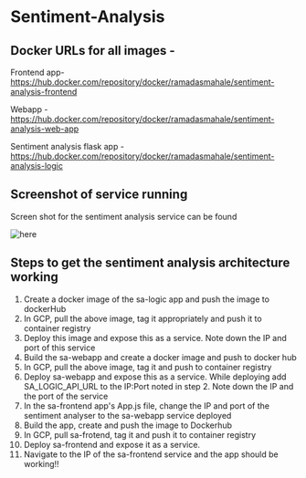 # Sentiment-Analysis

## Docker URLs for all images -

Frontend app- https://hub.docker.com/repository/docker/ramadasmahale/sentiment-analysis-frontend

Webapp  - https://hub.docker.com/repository/docker/ramadasmahale/sentiment-analysis-web-app

Sentiment analysis flask app - https://hub.docker.com/repository/docker/ramadasmahale/sentiment-analysis-logic

## Screenshot of service running

Screen shot for the sentiment analysis service can be found

![here](https://user-images.githubusercontent.com/90668825/137356967-d9afc98a-e64d-4cc5-b9bc-2b70325c56da.png)

## Steps to get the sentiment analysis architecture working

1. Create a docker image of the sa-logic app and push the image to dockerHub
2. In GCP, pull the above image, tag it appropriately and push it to container registry
3. Deploy this image and expose this as a service. Note down the IP and port of this service
4. Build the sa-webapp and create a docker image and push to docker hub
5. In GCP, pull the above image, tag it and push to container registry
6. Deploy sa-webapp and expose this as a service. While deploying add SA_LOGIC_API_URL to the IP:Port noted in step 2. Note down the IP and the port of the service
7. In the sa-frontend app's App.js file, change the IP and port of the sentiment analyser to the sa-webapp service deployed
8. Build the app, create and push the image to Dockerhub
9. In GCP, pull sa-frotend, tag it and push it to container registry 
10. Deploy sa-frontend and expose it as a service.
11. Navigate to the IP of the sa-frontend service and the app should be working!!

